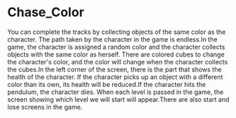 # Chase_Color
You can complete the tracks by collecting objects of the same color as the character.
The path taken by the character in the game is endless.In the game, the character is assigned a random color and the character collects objects with the same color as herself.
There are colored cubes to change the character's color, and the color will change when the character collects the cubes.In the left corner of the screen, there is the part that shows the health of the character.
If the character picks up an object with a different color than its own, its health will be reduced.If the character hits the pendulum, the character dies.
When each level is passed in the game, the screen showing which level we will start will appear.There are also start and lose screens in the game.
